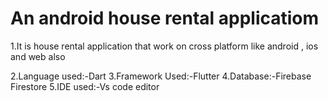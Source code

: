 # An android house rental applicatiom
1.It is house rental application that work on cross platform like android , ios and web also

2.Language used:-Dart
3.Framework Used:-Flutter
4.Database:-Firebase Firestore
5.IDE used:-Vs code editor
